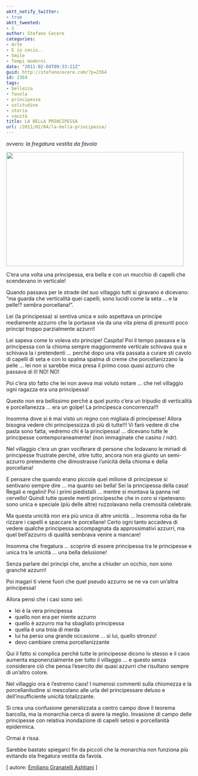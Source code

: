 ```yaml
---
aktt_notify_twitter:
- true
aktt_tweeted:
- 1
author: Stefano Cecere
categories:
- Arte
- E io cecio..
- Smile
- Tempi moderni
date: "2011-02-04T09:33:21Z"
guid: http://stefanocecere.com/?p=2364
id: 2364
tags:
- bellezza
- favola
- principesse
- solitudine
- storia
- vanità
title: LA BELLA PRINCIPESSA
url: /2011/02/04/la-bella-principessa/
---
```


ovvero: _la fregatura vestita da favola_

<img src="http://stefanocecere.com/wp-content/uploads/sites/3/2011/02/principesse-480x309.jpg" alt="" title="principesse" width="480" height="309" class="alignnone size-medium wp-image-2370" />

C&#8217;era una volta una principessa, era bella e con un mucchio di capelli che scendevano in verticale!
  
Quando passava per le strade del suo villaggio tutti si giravano e dicevano: &#8220;ma guarda che verticalità quei capelli, sono lucidi come la seta &#8230; e la pelle!? sembra porcellana!&#8221;.

Lei (la principessa) si sentiva unica e solo aspettava un principe mediamente azzurro che la portasse via da una vita piena di presunti poco principi troppo parzialmente azzurri!

Lei sapeva come lo voleva sto principe! Caspita! Poi il tempo passava e la principessa con la chioma sempre maggiormente verticale schivava qua e schivava la i pretendenti &#8230; perché dopo una vita passata a curare sti cavolo di capelli di seta e con lo spalma spalma di creme che porcellanizzano la pelle &#8230; lei non si sarebbe mica presa il primo coso quasi azzurro che passava di li! NO! NO!

Poi c&#8217;era sto fatto che lei non aveva mai voluto notare &#8230; che nel villaggio ogni ragazza era una principessa!
  
Questo non era bellissimo perché a quel punto c&#8217;era un tripudio di verticalità e porcellanezza &#8230; era un golpe! La principesca concorrenza!!!

Insomma dove si è mai visto un regno con migliaia di principesse! Allora bisogna vedere chi principessizza di più di tutte!!! Vi farò vedere di che pasta sono fatta, vedremo chi è la principessa! &#8230; dicevano tutte le principesse contemporaneamente! (non immaginate che casino / ndr).

Nel villaggio c&#8217;era un gran vociferare di persone che lodavano le miriadi di principesse frustrate perché, oltre tutto, ancora non era giunto un semi-azzurro pretendente che dimostrasse l&#8217;unicità della chioma e della porcellana!

E pensare che quando erano piccole quel milione di principesse si sentivano sempre dire &#8230; ma quanto sei bella! Sei la principessa della casa! Regali e regalini! Poi i primi piedistalli &#8230; mentre si montava la panna nel cervello! Quindi tutte queste menti principesche che in coro si ripetevano: sono unica e speciale (più delle altre) ruzzolavano nella cremosità celebrale.

Ma questa unicità non era più unica di altre unicità &#8230; Insomma roba da far rizzare i capelli e spaccare le porcellane! Certo ogni tanto accadeva di vedere qualche principessa accompagnata da approssimativi azzurri, ma quel bell&#8217;azzurro di qualità sembrava venire a mancare!

Insomma che fregatura &#8230; scoprire di essere principessa tra le principesse e unica tra le unicità &#8230; una bella delusione!

Senza parlare dei principi che, anche a chiuder un occhio, non sono granché azzurri!
  
Poi magari ti viene fuori che quel pseudo azzurro se ne va con un&#8217;altra principessa!
  
Allora pensi che i casi sono sei:

  * lei è la vera principessa
  * quello non era per niente azzurro
  * quello è azzurro ma ha sbagliato principessa
  * quella è una troia di merda
  * lui ha perso una grande occasione &#8230; si lui, quello stronzo!
  * devo cambiare crema porcellanizzante

Qui il fatto si complica perché tutte le principesse dicono lo stesso e il caos aumenta esponenzialmente per tutto il villaggio &#8230; e questo senza considerare ciò che pensa l&#8217;esercito dei quasi azzurri che risultano sempre di un&#8217;altro colore.

Nel villaggio ora è l&#8217;estremo caos! I numerosi commenti sulla chiomezza e la porcellanitudine si mescolano alle urla del principessare deluso e dell&#8217;insufficiente unicità totalizzante.

Si crea una confusione generalizzata a centro campo dove il teorema barcolla, ma la monarchia cerca di avere la meglio. Invasione di campo delle principesse con relativa inondazione di capelli setosi e porcellanità epidermica.

Ormai è rissa.

Sarebbe bastato spiegarci fin da piccoli che la monarchia non funziona più evitando sta fregatura vestita da favola.

[ autore: [Emiliano Granatelli Ashtiani](http://www.facebook.com/notes/emiliano-granatelli-ashtiani/la-bella-principessa-la-fregatura-vestita-da-favola/160804420637933) ]